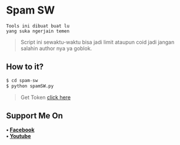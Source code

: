 # Spam SW
```
Tools ini dibuat buat lu
yang suka ngerjain temen
```
> Script ini sewaktu-waktu bisa jadi limit ataupun coid jadi jangan salahin author nya ya goblok.
## How to it?
```python
$ cd spam-sw
$ python spamSW.py
```
> Get Token [click here](https://bit.ly/TokenSpamScw)
## Support Me On
<b>• [Facebook](https://m.facebook.com/profile.php?id=100067169986198)</b>
<br>
<b>• [Youtube](https://youtube.com/channel/UCjrt7OxjceFJJWFglczYmaw)</b>
</br>
